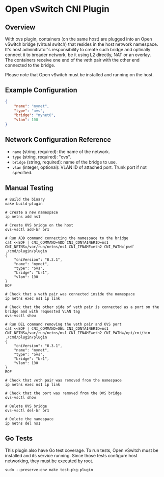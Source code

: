# Open vSwitch CNI Plugin

## Overview

With ovs plugin, containers (on the same host) are plugged into an Open vSwitch
bridge (virtual switch) that resides in the host network namespace. It's host
adminitrator's responsibility to create such bridge and optinally connect it to
broader network, be it using L2 directly, NAT or an overlay. The containers
receive one end of the veth pair with the other end connected to the bridge.

Please note that Open vSwitch must be installed and running on the host.

## Example Configuration

```json
{
    "name": "mynet",
    "type": "ovs",
    "bridge": "mynet0",
    "vlan": 100
}
```

## Network Configuration Reference

* `name` (string, required): the name of the network.
* `type` (string, required): "ovs".
* `bridge` (string, required): name of the bridge to use.
* `vlan` (integer, optional): VLAN ID of attached port. Trunk port if not
   specified.

## Manual Testing

```shell
# Build the binary
make build-plugin

# Create a new namespace
ip netns add ns1

# Create OVS bridge on the host
ovs-vsctl add-br br1

# Run ADD command connecting the namespace to the bridge
cat <<EOF | CNI_COMMAND=ADD CNI_CONTAINERID=ns1 CNI_NETNS=/var/run/netns/ns1 CNI_IFNAME=eth2 CNI_PATH=`pwd` ./cmd/plugin/plugin
{
    "cniVersion": "0.3.1",
    "name": "mynet",
    "type": "ovs",
    "bridge": "br1",
    "vlan": 100
}
EOF

# Check that a veth pair was connected inside the namespace
ip netns exec ns1 ip link

# Check that the other side of veth pair is connected as a port on the bridge and with requested VLAN tag
ovs-vsctl show

# Run DEL command removing the veth pair and OVS port
cat <<EOF | CNI_COMMAND=DEL CNI_CONTAINERID=ns1 CNI_NETNS=/var/run/netns/ns1 CNI_IFNAME=eth2 CNI_PATH=/opt/cni/bin ./cmd/plugin/plugin
{
    "cniVersion": "0.3.1",
    "name": "mynet",
    "type": "ovs",
    "bridge": "br1",
    "vlan": 100
}
EOF

# Check that veth pair was removed from the namespace
ip netns exec ns1 ip link

# Check that the port was removed from the OVS bridge
ovs-vsctl show

# Delete OVS bridge
ovs-vsctl del-br br1

# Delete the namespace
ip netns del ns1
```

## Go Tests

This plugin also have Go test coverage. To run tests, Open vSwitch must be
installed and its service running. Since those tests configure host networking,
they must be executed by root.

```shell
sudo --preserve-env make test-pkg-plugin
```
